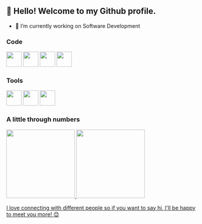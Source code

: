 ## 👋 Hello! Welcome to my Github profile.

- 🔭 I’m currently working on Software Development

### Code
<div>
<img src="https://cdn.jsdelivr.net/gh/devicons/devicon/icons/java/java-plain-wordmark.svg" width="40" height="40"/> <img src="https://cdn.jsdelivr.net/gh/devicons/devicon/icons/javascript/javascript-plain.svg" width="40" height="40"/> <img src="https://cdn.jsdelivr.net/gh/devicons/devicon/icons/python/python-plain-wordmark.svg" width="40" height="40"/> <img src="https://cdn.jsdelivr.net/gh/devicons/devicon/icons/python/python-plain-wordmark.svg" width="40" height="40"/>
</div>

### Tools
<div>
<img src="https://cdn.jsdelivr.net/gh/devicons/devicon/icons/git/git-original.svg" width="40" height="40"/> <img src="https://cdn.jsdelivr.net/gh/devicons/devicon/icons/react/react-original-wordmark.svg" width="40" height="40" /> <img src="https://cdn.jsdelivr.net/gh/devicons/devicon/icons/android/android-original-wordmark.svg" width="40" height="40"/>
</div>
          
          


### A little through numbers
<div>
<a href="https://github.com/larissapessoa">
<img height="180em" src="https://github-readme-stats.vercel.app/api/top-langs/?username=larissapessoa&layout=compact&langs_count=7&theme=dracula"/>
<img height="180em" src="https://github-readme-stats.vercel.app/api?username=larissapessoa&show_icons=true&theme=dracula&include_all_commits=true&count_private=true"/>
</div>
  
  
I love connecting with different people so if you want to say hi, I'll be happy to meet you more! 😊
